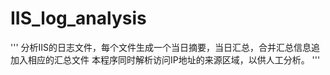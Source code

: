 # IIS_log_analysis

'''
分析IIS的日志文件，每个文件生成一个当日摘要，当日汇总，合并汇总信息追加入相应的汇总文件
本程序同时解析访问IP地址的来源区域，以供人工分析。
'''
